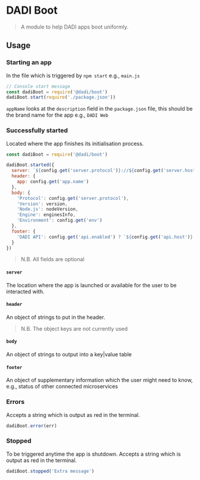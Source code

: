 # DADI Boot
> A module to help DADI apps boot uniformly.

## Usage

### Starting an app

In the file which is triggered by `npm start` e.g., `main.js`

```js
// Console start message
const dadiBoot = require('@dadi/boot')
dadiBoot.start(require('./package.json'))
```

`appName` looks at the `description` field in the `package.json` file, this should be the brand name for the app e.g., `DADI Web`

### Successfully started

Located where the app finishes its initialisation process.

```js
const dadiBoot = require('@dadi/boot')

dadiBoot.started({
  server: `${config.get('server.protocol')}://${config.get('server.host')}:${config.get('server.port')}`,
  header: {
    app: config.get('app.name')
  },
  body: {
    'Protocol': config.get('server.protocol'),
    'Version': version,
    'Node.js': nodeVersion,
    'Engine': enginesInfo,
    'Environment': config.get('env')
  },
  footer: {
    'DADI API': config.get('api.enabled') ? `${config.get('api.host')}:${config.get('api.port')}` : '\u001b[31mNot enabled\u001b[39m'
  }
})
```

> N.B. All fields are optional

#### `server`

The location where the app is launched or available for the user to be interacted with.

#### `header`

An object of strings to put in the header.

> N.B. The object keys are not currently used

#### `body`

An object of strings to output into a key|value table

#### `footer` 

An object of supplementary information which the user might need to know, e.g., status of other connected microservices

### Errors

Accepts a string which is output as red in the terminal.

```js
dadiBoot.error(err)
```

### Stopped

To be triggered anytime the app is shutdown. Accepts a string which is output as red in the terminal.

```js
dadiBoot.stopped('Extra message')
```
